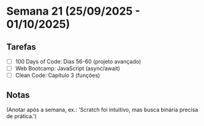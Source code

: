 # Semana 21 (25/09/2025 - 01/10/2025)

## Tarefas
- [ ] 100 Days of Code: Dias 56-60 (projeto avançado)
- [ ] Web Bootcamp: JavaScript (async/await)
- [ ] Clean Code: Capítulo 3 (funções)

## Notas
(Anotar após a semana, ex.: 'Scratch foi intuitivo, mas busca binária precisa de prática.')